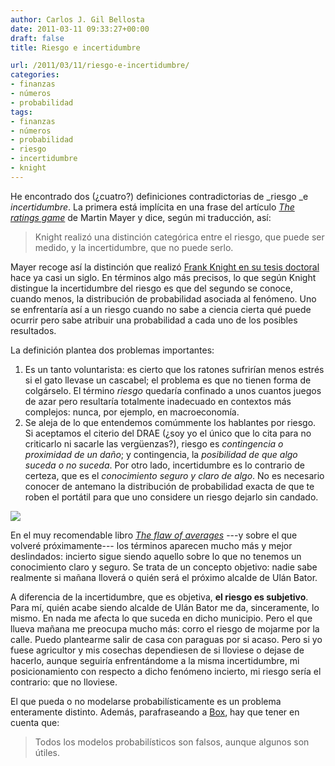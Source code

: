 ```yaml
---
author: Carlos J. Gil Bellosta
date: 2011-03-11 09:33:27+00:00
draft: false
title: Riesgo e incertidumbre

url: /2011/03/11/riesgo-e-incertidumbre/
categories:
- finanzas
- números
- probabilidad
tags:
- finanzas
- números
- probabilidad
- riesgo
- incertidumbre
- knight
---
```


He encontrado dos (¿cuatro?) definiciones contradictorias de _riesgo _e _incertidumbre_. La primera está implícita en una frase del artículo [_The ratings game_](http://www.brookings.edu/articles/1999/07useconomics_mayer.aspx) de Martin Mayer y dice, según mi traducción, así:

>Knight realizó una distinción categórica entre el riesgo, que puede ser medido, y la incertidumbre, que no puede serlo.


Mayer recoge así la distinción que realizó [Frank Knight en su tesis doctoral](http://www.econlib.org/library/Knight/knRUP.html) hace ya casi un siglo. En términos algo más precisos, lo que según Knight distingue la incertidumbre del riesgo es que del segundo se conoce, cuando menos, la distribución de probabilidad asociada al fenómeno. Uno se enfrentaría así a un riesgo cuando no sabe a ciencia cierta qué puede ocurrir pero sabe atribuir una probabilidad a cada uno de los posibles resultados.

La definición plantea dos problemas importantes:

1. Es un tanto voluntarista: es cierto que los ratones sufrirían menos estrés si el gato llevase un cascabel; el problema es que no tienen forma de colgárselo. El término _riesgo_ quedaría confinado a unos cuantos juegos de azar pero resultaría totalmente inadecuado en contextos más complejos: nunca, por ejemplo, en macroeconomía.
2. Se aleja de lo que entendemos comúmmente los hablantes por riesgo. Si aceptamos el citerio del DRAE (¿soy yo el único que lo cita para no criticarlo ni sacarle las vergüenzas?), riesgo es _contingencia o proximidad de un daño_; y contingencia, la _posibilidad de que algo suceda o no suceda_. Por otro lado, incertidumbre es lo contrario de certeza, que es el _conocimiento seguro y claro de algo_. No es necesario conocer de antemano la distribución de probabilidad exacta de que te roben el portátil para que uno considere un riesgo dejarlo sin candado.

[![](/wp-uploads/2011/03/risk_lock.jgp_.jpg)
](/wp-uploads/2011/03/risk_lock.jgp_.jpg)

En el muy recomendable libro _[The flaw of averages](http://www.flawofaverages.com/)_ ---y sobre el que volveré próximamente--- los términos aparecen mucho más y mejor deslindados: incierto sigue siendo aquello sobre lo que no tenemos un conocimiento claro y seguro. Se trata de un concepto objetivo: nadie sabe realmente si mañana lloverá o quién será el próximo alcalde de Ulán Bator.

A diferencia de la incertidumbre, que es objetiva, **el riesgo es subjetivo**. Para mí, quién acabe siendo alcalde de Ulán Bator me da, sinceramente, lo mismo. En nada me afecta lo que suceda en dicho municipio. Pero el que llueva mañana me preocupa mucho más: corro el riesgo de mojarme por la calle. Puedo plantearme salir de casa con paraguas por si acaso. Pero si yo fuese agricultor y mis cosechas dependiesen de si lloviese o dejase de hacerlo, aunque seguiría enfrentándome a la misma incertidumbre, mi posicionamiento con respecto a dicho fenómeno incierto, mi riesgo sería el contrario: que no lloviese.

El que pueda o no modelarse probabilísticamente es un problema enteramente distinto. Además, parafraseando a [Box](http://en.wikipedia.org/wiki/George_E._P._Box), hay que tener en cuenta que:

>Todos los modelos probabilísticos son falsos, aunque algunos son útiles.
